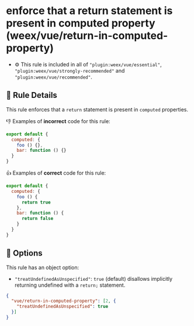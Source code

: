 # enforce that a return statement is present in computed property (weex/vue/return-in-computed-property)

- :gear: This rule is included in all of `"plugin:weex/vue/essential"`, `"plugin:weex/vue/strongly-recommended"` and `"plugin:weex/vue/recommended"`.

## :book: Rule Details

This rule enforces that a `return` statement is present in `computed` properties.

:-1: Examples of **incorrect** code for this rule:

```js
export default {
  computed: {
    foo () {},
    bar: function () {}
  }
}
```

:+1: Examples of **correct** code for this rule:

```js
export default {
  computed: {
    foo () {
      return true
    },
    bar: function () {
      return false
    }
  }
}
```

## :wrench: Options

This rule has an object option:
- `"treatUndefinedAsUnspecified"`: `true` (default) disallows implicitly returning undefined with a `return;` statement.

```json
{
  "vue/return-in-computed-property": [2, {
    "treatUndefinedAsUnspecified": true
  }]
}
```
